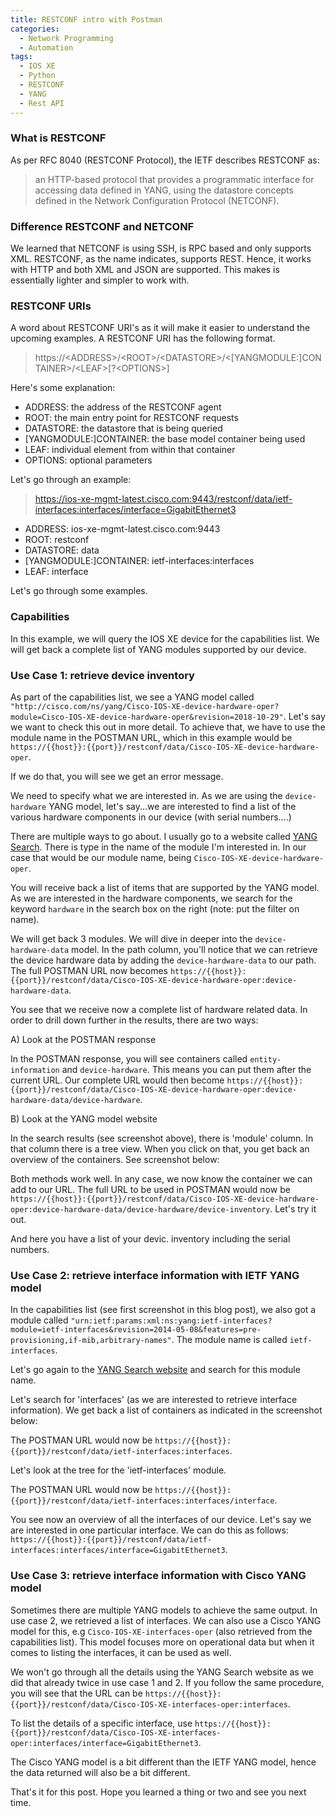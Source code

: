 ```yaml
---
title: RESTCONF intro with Postman
categories:
  - Network Programming
  - Automation
tags:
  - IOS XE
  - Python
  - RESTCONF
  - YANG
  - Rest API
---
```

### What is RESTCONF

As per RFC 8040 (RESTCONF Protocol), the IETF describes RESTCONF as:

> an HTTP-based protocol that provides a programmatic interface for accessing data defined in YANG, using the datastore concepts defined in the Network Configuration Protocol (NETCONF).

### Difference RESTCONF and NETCONF

We learned that NETCONF is using SSH, is RPC based and only supports XML. RESTCONF, as the name indicates, supports REST. Hence, it works with HTTP and both XML and JSON are supported. This makes is essentially lighter and simpler to work with.

### RESTCONF URIs

A word about RESTCONF URI's as it will make it easier to understand the upcoming examples. A RESTCONF URI has the following format.

> https://\<ADDRESS>/\<ROOT>/\<DATASTORE>/\<[YANGMODULE:]CONTAINER>/\<LEAF>[?\<OPTIONS>]

Here's some explanation:

- ADDRESS: the address of the RESTCONF agent
- ROOT: the main entry point for RESTCONF requests
- DATASTORE: the datastore that is being queried
- [YANGMODULE:]CONTAINER: the base model container being used
- LEAF: individual element from within that container
- OPTIONS: optional parameters

Let's go through an example:

> https://ios-xe-mgmt-latest.cisco.com:9443/restconf/data/ietf-interfaces:interfaces/interface=GigabitEthernet3

- ADDRESS: ios-xe-mgmt-latest.cisco.com:9443
- ROOT: restconf
- DATASTORE: data
- [YANGMODULE:]CONTAINER: ietf-interfaces:interfaces
- LEAF: interface

Let's go through some examples.

### Capabilities

In this example, we will query the IOS XE device for the capabilities list. We will get back a complete list of YANG modules supported by our device.

### Use Case 1: retrieve device inventory

As part of the capabilities list, we see a YANG model called `"http://cisco.com/ns/yang/Cisco-IOS-XE-device-hardware-oper?module=Cisco-IOS-XE-device-hardware-oper&revision=2018-10-29"`. Let's say we want to check this out in more detail. To achieve that, we have to use the module name in the POSTMAN URL, which in this example would be `https://{{host}}:{{port}}/restconf/data/Cisco-IOS-XE-device-hardware-oper`.

If we do that, you will see we get an error message.

We need to specify what we are interested in. As we are using the `device-hardware` YANG model, let's say...we are interested to find a list of the various hardware components in our device (with serial numbers....)

There are multiple ways to go about. I usually go to a website called [YANG Search](https://yangcatalog.org/yang-search/). There is type in the name of the module I'm interested in. In our case that would be our module name, being `Cisco-IOS-XE-device-hardware-oper`.

You will receive back a list of items that are supported by the YANG model. As we are interested in the hardware components, we search for the keyword `hardware` in the search box on the right (note: put the filter on name).

We will get back 3 modules. We will dive in deeper into the `device-hardware-data` model. In the path column, you'll notice that we can retrieve the device hardware data by adding the `device-hardware-data` to our path. The full POSTMAN URL now becomes `https://{{host}}:{{port}}/restconf/data/Cisco-IOS-XE-device-hardware-oper:device-hardware-data`.

You see that we receive now a complete list of hardware related data. In order to drill down further in the results, there are two ways:

A) Look at the POSTMAN response

In the POSTMAN response, you will see containers called `entity-information` and `device-hardware`. This means you can put them after the current URL. Our complete URL would then become `https://{{host}}:{{port}}/restconf/data/Cisco-IOS-XE-device-hardware-oper:device-hardware-data/device-hardware`.

B) Look at the YANG model website

In the search results (see screenshot above), there is 'module' column. In that column there is a tree view. When you click on that, you get back an overview of the containers. See screenshot below:

Both methods work well. In any case, we now know the container we can add to our URL. The full URL to be used in POSTMAN would now be `https://{{host}}:{{port}}/restconf/data/Cisco-IOS-XE-device-hardware-oper:device-hardware-data/device-hardware/device-inventory`. Let's try it out.

And here you have a list of your devic. inventory including the serial numbers.

### Use Case 2: retrieve interface information with IETF YANG model

In the capabilities list (see first screenshot in this blog post), we also got a module called `"urn:ietf:params:xml:ns:yang:ietf-interfaces?module=ietf-interfaces&revision=2014-05-08&features=pre-provisioning,if-mib,arbitrary-names"`. The module name is called `ietf-interfaces`.

Let's go again to the [YANG Search website](https://yangcatalog.org/yang-search) and search for this module name.

Let's search for 'interfaces' (as we are interested to retrieve interface information). We get back a list of containers as indicated in the screenshot below:

The POSTMAN URL would now be `https://{{host}}:{{port}}/restconf/data/ietf-interfaces:interfaces`.

Let's look at the tree for the 'ietf-interfaces' module.

The POSTMAN URL would now be `https://{{host}}:{{port}}/restconf/data/ietf-interfaces:interfaces/interface`.

You see now an overview of all the interfaces of our device. Let's say we are interested in one particular interface. We can do this as follows: `https://{{host}}:{{port}}/restconf/data/ietf-interfaces:interfaces/interface=GigabitEthernet3`.

### Use Case 3: retrieve interface information with Cisco YANG model

Sometimes there are multiple YANG models to achieve the same output. In use case 2, we retrieved a list of interfaces. We can also use a Cisco YANG model for this, e.g `Cisco-IOS-XE-interfaces-oper` (also retrieved from the capabilities list). This model focuses more on operational data but when it comes to listing the interfaces, it can be used as well. 

We won't go through all the details using the YANG Search website as we did that already twice in use case 1 and 2. If you follow the same procedure, you will see that the URL can be `https://{{host}}:{{port}}/restconf/data/Cisco-IOS-XE-interfaces-oper:interfaces`.

To list the details of a specific interface, use `https://{{host}}:{{port}}/restconf/data/Cisco-IOS-XE-interfaces-oper:interfaces/interface=GigabitEthernet3`.

The Cisco YANG model is a bit different than the IETF YANG model, hence the data returned will also be a bit different.

That's it for this post. Hope you learned a thing or two and see you next time.

